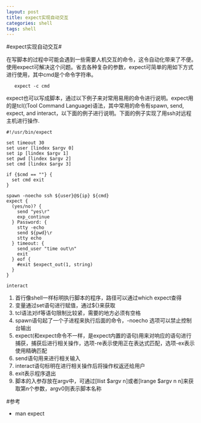 ```yaml
---
layout: post
title: expect实现自动交互
categories: shell
tags: shell
---
```


#expect实现自动交互#
   
   在写脚本的过程中可能会遇到一些需要人机交互的命令，这令自动化带来了不便。使用expect可解决这个问题。省去各种复杂的参数，expect可简单的用如下方式进行使用，其中cmd是个命令字符串。
   
```
   expect -c cmd
```
  
  expect也可以写成脚本，通过以下例子来对常用易用的命令进行说明。expect用的是tcl((Tool Command Language)语法，其中常用的命令有spawn, send, expect, and interact，以下面的例子进行说明。下面的例子实现了用ssh对远程主机进行操作.
  
```
#!/usr/bin/expect

set timeout 30
set user [lindex $argv 0]
set ip [lindex $argv 1]
set pwd [lindex $argv 2]
set cmd [lindex $argv 3]

if {$cmd == ""} {
  set cmd exit
}

spawn -noecho ssh ${user}@${ip} ${cmd}
expect {
  (yes/no)? {
    send "yes\r"
    exp_continue
  } Password: {
    stty -echo
    send ${pwd}\r
    stty echo
  } timeout: {
    send_user "time out\n"
    exit
  } eof {
    #exit $expect_out(1, string)
  }
}

interact

```

1. 首行像shell一样标明执行脚本的程序，路径可以通过which expect查得
2. 变量通过set语句进行赋值，通过${}来获取
3. tcl语法对if等语句限制比较紧，需要的地方必须有空格
4. spawn语句起了一个子进程来执行后面的命令，-noecho 选项可以禁止控制台输出
5. expect(和expect命令不一样，是expect内置的语句)用来对响应的语句进行捕获，捕获后进行相关操作，选项-re表示使用正在表达式匹配，选项-ex表示使用精确匹配
6. send语句用来进行相关输入
7. interact语句标明在进行相关操作后将操作权返还给用户
8. exit表示程序退出
9. 脚本的入参存放在argv中，可通过[llist $argv n]或者[lrange $argv n n]来获取第n个参数，argv0则表示脚本名称
 
#参考
* man expect
